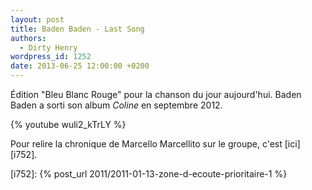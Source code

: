 ```yaml
---
layout: post
title: Baden Baden - Last Song
authors:
  - Dirty Henry
wordpress_id: 1252
date: 2013-06-25 12:00:00 +0200
---
```


Édition "Bleu Blanc Rouge" pour la chanson du jour aujourd'hui. Baden Baden a
sorti son album _Coline_ en septembre 2012.

{% youtube wuli2_kTrLY %}

Pour relire la chronique de Marcello Marcellito sur le groupe, c'est
[ici][i752].

[i752]: {% post_url 2011/2011-01-13-zone-d-ecoute-prioritaire-1 %}
